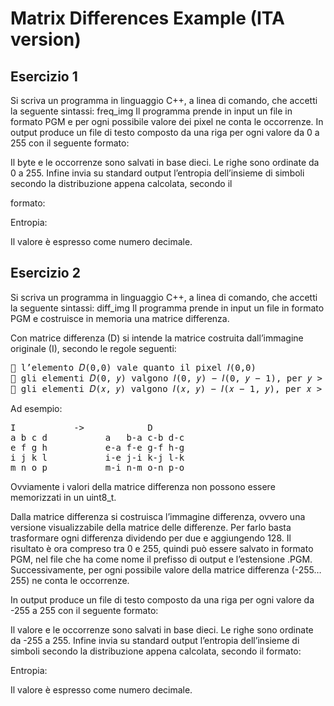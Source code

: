 # Matrix Differences Example (ITA version)

## Esercizio 1
Si scriva un programma in linguaggio C++, a linea di comando, che accetti la seguente sintassi:
freq_img <file PGM> <output TXT>
Il programma prende in input un file in formato PGM e per ogni possibile valore dei pixel ne conta le
occorrenze. In output produce un file di testo composto da una riga per ogni valore da 0 a 255 con il
seguente formato:

<byte><tab><occorrenze><a capo>

Il byte e le occorrenze sono salvati in base dieci. Le righe sono ordinate da 0 a 255. Infine invia su
standard output l’entropia dell’insieme di simboli secondo la distribuzione appena calcolata, secondo il

formato:

Entropia:<spazio><valore><a capo>

Il valore è espresso come numero decimale.

## Esercizio 2

Si scriva un programma in linguaggio C++, a linea di comando, che accetti la seguente sintassi:
diff_img <file PGM> <prefisso di output>
Il programma prende in input un file in formato PGM e costruisce in memoria una matrice differenza.

Con matrice differenza (D) si intende la matrice costruita dall’immagine originale (I), secondo le regole
seguenti:
<pre>
 l’elemento 𝐷(0,0) vale quanto il pixel 𝐼(0,0)
 gli elementi 𝐷(0, 𝑦) valgono 𝐼(0, 𝑦) − 𝐼(0, 𝑦 − 1), per 𝑦 > 0
 gli elementi 𝐷(𝑥, 𝑦) valgono 𝐼(𝑥, 𝑦) − 𝐼(𝑥 − 1, 𝑦), per 𝑥 > 0
</pre>

Ad esempio:
<pre>
I           ->            D
a b c d           a   b-a c-b d-c
e f g h           e-a f-e g-f h-g
i j k l           i-e j-i k-j l-k
m n o p           m-i n-m o-n p-o
</pre>

Ovviamente i valori della matrice differenza non possono essere memorizzati in un uint8_t.

Dalla matrice differenza si costruisca l’immagine differenza, ovvero una versione visualizzabile della
matrice delle differenze. Per farlo basta trasformare ogni differenza dividendo per due e aggiungendo
128. Il risultato è ora compreso tra 0 e 255, quindi può essere salvato in formato PGM, nel file che ha
come nome il prefisso di output e l’estensione .PGM.
Successivamente, per ogni possibile valore della matrice differenza (-255…255) ne conta le occorrenze.

In output produce un file di testo composto da una riga per ogni valore da -255 a 255 con il seguente
formato:

<valore><tab><occorrenze><a capo>

Il valore e le occorrenze sono salvati in base dieci. Le righe sono ordinate da -255 a 255. Infine invia su
standard output l’entropia dell’insieme di simboli secondo la distribuzione appena calcolata, secondo il
formato:

Entropia:<spazio><valore><a capo>

Il valore è espresso come numero decimale.
